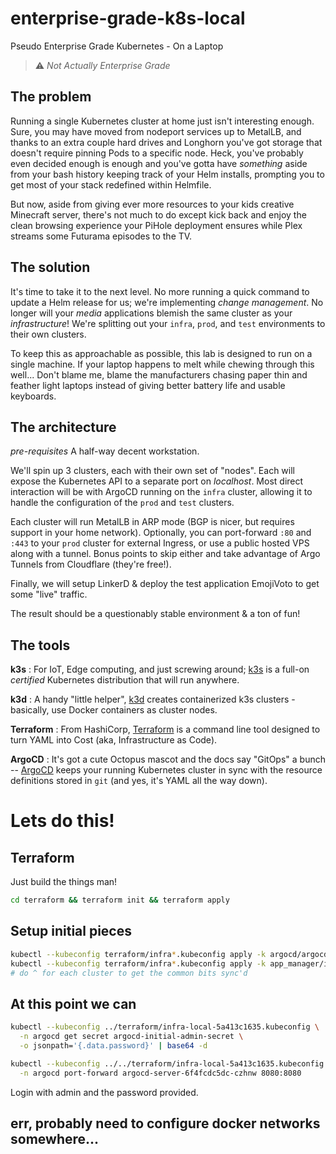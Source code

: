 <!-- vim: set expandtab ts=4 sw=4 sts=4 tw=100: -->

# enterprise-grade-k8s-local
Pseudo Enterprise Grade Kubernetes - On a Laptop

> :warning: _Not Actually Enterprise Grade_

## The problem

Running a single Kubernetes cluster at home just isn't interesting enough. Sure, you may have moved
from nodeport services up to MetalLB, and thanks to an extra couple hard drives and Longhorn you've
got storage that doesn't require pinning Pods to a specific node. Heck, you've probably even decided
enough is enough and you've gotta have _something_ aside from your bash history keeping track of
your Helm installs, prompting you to get most of your stack redefined within Helmfile.

But now, aside from giving ever more resources to your kids creative Minecraft server, there's not
much to do except kick back and enjoy the clean browsing experience your PiHole deployment ensures
while Plex streams some Futurama episodes to the TV.

## The solution

It's time to take it to the next level. No more running a quick command to update a Helm release for
us; we're implementing _change management_. No longer will your _media_ applications blemish the
same cluster as your _infrastructure_! We're splitting out your `infra`, `prod`, and `test`
environments to their own clusters.

To keep this as approachable as possible, this lab is designed to run on a single machine. If your
laptop happens to melt while chewing through this well... Don't blame me, blame the manufacturers
chasing paper thin and feather light laptops instead of giving better battery life and usable
keyboards.

## The architecture

_pre-requisites_
A half-way decent workstation.

We'll spin up 3 clusters, each with their own set of "nodes". Each will expose the Kubernetes API to
a separate port on _localhost_. Most direct interaction will be with ArgoCD running on the `infra`
cluster, allowing it to handle the configuration of the `prod` and `test` clusters.

Each cluster will run MetalLB in ARP mode (BGP is nicer, but requires support in your home network).
Optionally, you can port-forward `:80` and `:443` to your `prod` cluster for external Ingress, or
use a public hosted VPS along with a tunnel. Bonus points to skip either and take advantage of Argo
Tunnels from Cloudflare (they're free!).

Finally, we will setup LinkerD & deploy the test application EmojiVoto to get some "live" traffic.

The result should be a questionably stable environment & a ton of fun!

## The tools

**k3s**
: For IoT, Edge computing, and just screwing around; [k3s](https://k3s.io/) is a full-on _certified_
Kubernetes distribution that will run anywhere.

**k3d**
: A handy "little helper", [k3d](https://k3d.io/) creates containerized k3s clusters - basically,
use Docker containers as cluster nodes.

**Terraform**
: From HashiCorp, [Terraform](https://www.terraform.io/) is a command line tool designed to turn
YAML into Cost (aka, Infrastructure as Code).

**ArgoCD**
: It's got a cute Octopus mascot and the docs say "GitOps" a bunch --
[ArgoCD](https://argoproj.github.io/argo-cd/) keeps your running Kubernetes cluster in sync with the
resource definitions stored in `git` (and yes, it's YAML all the way down).


# Lets do this!

## Terraform

Just build the things man!

```bash
cd terraform && terraform init && terraform apply
```

## Setup initial pieces

```bash
kubectl --kubeconfig terraform/infra*.kubeconfig apply -k argocd/argocd  # terraform can do this
kubectl --kubeconfig terraform/infra*.kubeconfig apply -k app_manager/infra
# do ^ for each cluster to get the common bits sync'd
```

## At this point we can
```bash
kubectl --kubeconfig ../terraform/infra-local-5a413c1635.kubeconfig \
  -n argocd get secret argocd-initial-admin-secret \
  -o jsonpath='{.data.password}' | base64 -d

kubectl --kubeconfig ../../terraform/infra-local-5a413c1635.kubeconfig \
  -n argocd port-forward argocd-server-6f4fcdc5dc-czhnw 8080:8080
```

Login with admin and the password provided.

## err, probably need to configure docker networks somewhere...
